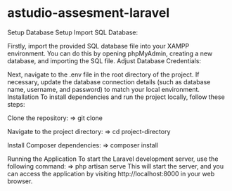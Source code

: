 # astudio-assesment-laravel

Setup
Database Setup
Import SQL Database:

Firstly, import the provided SQL database file into your XAMPP environment. You can do this by opening phpMyAdmin, creating a new database, and importing the SQL file.
Adjust Database Credentials:

Next, navigate to the .env file in the root directory of the project.
If necessary, update the database connection details (such as database name, username, and password) to match your local environment.
Installation
To install dependencies and run the project locally, follow these steps:

Clone the repository:
=> git clone <repository-url>

Navigate to the project directory:
=> cd project-directory

Install Composer dependencies:
=> composer install

Running the Application
To start the Laravel development server, use the following command:
=> php artisan serve
This will start the server, and you can access the application by visiting http://localhost:8000 in your web browser.
